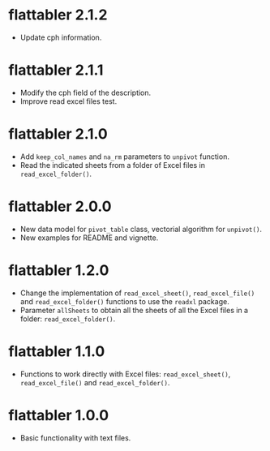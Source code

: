 # flattabler 2.1.2
* Update cph information.

# flattabler 2.1.1
* Modify the cph field of the description.
* Improve read excel files test.

# flattabler 2.1.0
* Add `keep_col_names` and `na_rm` parameters to `unpivot` function.
* Read the indicated sheets from a folder of Excel files in `read_excel_folder()`.

# flattabler 2.0.0
* New data model for `pivot_table` class, vectorial algorithm for `unpivot()`.
* New examples for README and vignette.

# flattabler 1.2.0
* Change the implementation of `read_excel_sheet()`, `read_excel_file()` and `read_excel_folder()` functions to use the `readxl` package.
* Parameter `allSheets` to obtain all the sheets of all the Excel files in a folder: `read_excel_folder()`.

# flattabler 1.1.0
* Functions to work directly with Excel files: `read_excel_sheet()`, `read_excel_file()` and `read_excel_folder()`.

# flattabler 1.0.0
* Basic functionality with text files.

